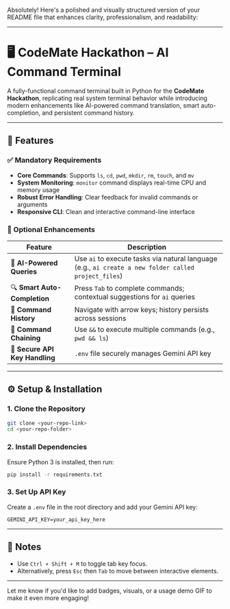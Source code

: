Absolutely! Here's a polished and visually structured version of your README file that enhances clarity, professionalism, and readability:

---

# 🖥️ CodeMate Hackathon – AI Command Terminal

A fully-functional command terminal built in Python for the **CodeMate Hackathon**, replicating real system terminal behavior while introducing modern enhancements like AI-powered command translation, smart auto-completion, and persistent command history.

---

## 🚀 Features

### ✅ Mandatory Requirements

- **Core Commands**: Supports `ls`, `cd`, `pwd`, `mkdir`, `rm`, `touch`, and `mv`
- **System Monitoring**: `monitor` command displays real-time CPU and memory usage
- **Robust Error Handling**: Clear feedback for invalid commands or arguments
- **Responsive CLI**: Clean and interactive command-line interface

### 🌟 Optional Enhancements

| Feature | Description |
|--------|-------------|
| 🧠 **AI-Powered Queries** | Use `ai` to execute tasks via natural language (e.g., `ai create a new folder called project_files`) |
| 🔍 **Smart Auto-Completion** | Press `Tab` to complete commands; contextual suggestions for `ai` queries |
| 📜 **Command History** | Navigate with arrow keys; history persists across sessions |
| 🔗 **Command Chaining** | Use `&&` to execute multiple commands (e.g., `pwd && ls`) |
| 🔐 **Secure API Key Handling** | `.env` file securely manages Gemini API key |

---

## ⚙️ Setup & Installation

### 1. Clone the Repository

```bash
git clone <your-repo-link>
cd <your-repo-folder>
```

### 2. Install Dependencies

Ensure Python 3 is installed, then run:

```bash
pip install -r requirements.txt
```

### 3. Set Up API Key

Create a `.env` file in the root directory and add your Gemini API key:

```env
GEMINI_API_KEY=your_api_key_here
```

---

## 📌 Notes

- Use `Ctrl + Shift + M` to toggle tab key focus.
- Alternatively, press `Esc` then `Tab` to move between interactive elements.

---

Let me know if you'd like to add badges, visuals, or a usage demo GIF to make it even more engaging!
